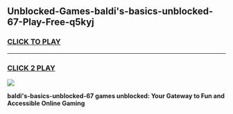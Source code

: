 
## Unblocked-Games-baldi's-basics-unblocked-67-Play-Free-q5kyj
<h3>
<a href="https://premium76.site?title=baldi's-basics-unblocked-67&ref=19M">CLICK TO PLAY</a></h3>
<hr>

<h3>
<a href="https://premium76.site?title=baldi's-basics-unblocked-67&ref=19M">CLICK 2 PLAY</a>
  
</h3>

<a href="https://premium76.site?title=baldi's-basics-unblocked-67&ref=19M"><img src="https://clearcache.store/games.png"></a>


**baldi's-basics-unblocked-67 games unblocked: Your Gateway to Fun and Accessible Online Gaming**
